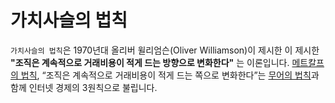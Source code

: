 # **가치사슬의 법칙**
`가치사슬의 법칙`은 1970년대 올리버 윌리엄슨(Oliver Williamson)이 제시한 이 제시한 **"조직은 계속적으로 거래비용이 적게 드는 방향으로 변화한다"** 는 이론입니다. [메트칼프의 법칙](), “조직은 계속적으로 거래비용이 적게 드는 쪽으로 변화한다”는 [무어의 법칙]()과 함께 인터넷 경제의 3원칙으로 불립니다. 